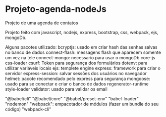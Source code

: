 # Projeto-agenda-nodeJs
Projeto de uma agenda de contatos

Projeto feito com javascript, nodejs, express, bootstrap, css, webpack, ejs, mongoDb.

Alguns pacotes utilizado:
bcryptjs: usado em criar hash das senhas salvas no banco de dados
connect-flash: messagens flash que aparecem somente um vez na tele
connect-mongo: necessario para usar o mongoDb
core-js
css-loader
csurf: Token para segurança dos formulários
dotenv: para utilizar variáveis locais
ejs: templete engine
express: framework para criar o servidor
express-session: salvar sessões dos usuários no navegador
helmet: pacote recomendado pelo express para segurança
mongoose: usado para se conectar e criar o banco de dados
regenerator-runtime
style-loader
validator: usado para validar os email

"@babel/cli"
"@babel/core"
"@babel/preset-env"
"babel-loader"
"nodemon"
"webpack": empacotador de módulos (fazer um bundle do seu código)
"webpack-cli"


